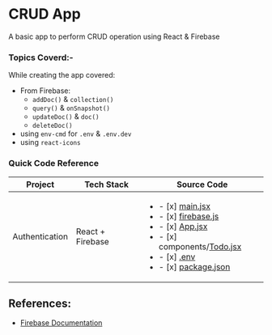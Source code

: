 # CRUD App

A basic app to perform CRUD operation using React & Firebase

### Topics Coverd:-

While creating the app covered:
- From Firebase:
  - `addDoc()` & `collection()`
  - `query()` & `onSnapshot()`
  - `updateDoc()` & `doc()`
  - `deleteDoc()`
- using `env-cmd` for `.env` & `.env.dev`
- using `react-icons`
  

### Quick Code Reference

| Project | Tech Stack | Source Code |
| --- | --- | --- |
| Authentication | React + Firebase | <ul><li>- [x] [main.jsx](./src/main.jsx)</li><li>- [x] [firebase.js](./src/firebase.js)</li><li>- [x] [App.jsx](./src/App.jsx)</li><li>- [x] components/[Todo.jsx](./src/components/Todo.jsx)</li><li>- [x] [.env](./.env)</li><li>- [x] [package.json](./package.json)</li></ul> |


## References:

- [Firebase Documentation](https://firebase.google.com/docs/build)
